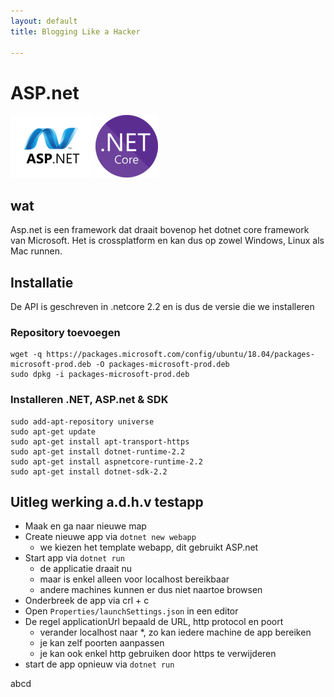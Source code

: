 ```yaml
---
layout: default
title: Blogging Like a Hacker

---
```



# ASP.net

![ASP.net](../../media/logo/asp.net.png)
![ASP.net](../../media/logo/dotnet.png)

## wat
Asp.net is een framework dat draait bovenop het dotnet core framework van Microsoft. Het is crossplatform en kan dus op zowel Windows, Linux als Mac runnen.

## Installatie 
De API is geschreven in .netcore 2.2 en is dus de versie die we installeren 

### Repository toevoegen
```
wget -q https://packages.microsoft.com/config/ubuntu/18.04/packages-microsoft-prod.deb -O packages-microsoft-prod.deb
sudo dpkg -i packages-microsoft-prod.deb
```

### Installeren .NET, ASP.net & SDK
```
sudo add-apt-repository universe
sudo apt-get update
sudo apt-get install apt-transport-https
sudo apt-get install dotnet-runtime-2.2
sudo apt-get install aspnetcore-runtime-2.2
sudo apt-get install dotnet-sdk-2.2
```

## Uitleg werking a.d.h.v testapp
* Maak en ga naar nieuwe map
* Create nieuwe app via ```dotnet new webapp ```
    * we kiezen het template webapp, dit gebruikt ASP.net
* Start app via ```dotnet run```
    * de applicatie draait nu
    * maar is enkel alleen voor localhost bereikbaar
    * andere machines kunnen er dus niet naartoe browsen
* Onderbreek de app via crl + c
* Open ```Properties/launchSettings.json``` in een editor
* De regel applicationUrl bepaald de URL, http protocol en poort
    * verander localhost naar *, zo kan iedere machine de app bereiken 
    * je kan zelf poorten aanpassen
    * je kan ook enkel http gebruiken door https te verwijderen
* start de app opnieuw via ```dotnet run```


abcd

